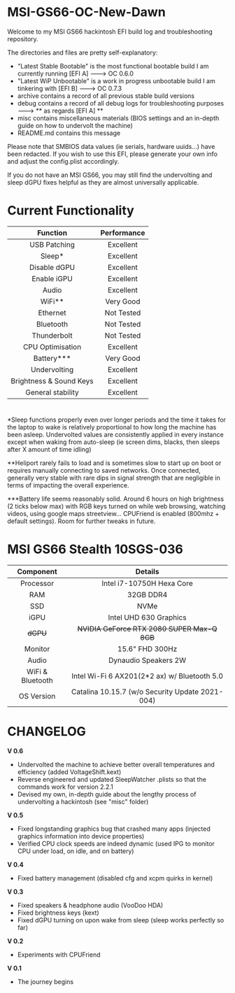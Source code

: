 # MSI-GS66-OC-New-Dawn

Welcome to my MSI GS66 hackintosh EFI build log and troubleshooting repository.

The directories and files are pretty self-explanatory:

- "Latest Stable Bootable" is the most functional bootable build I am currently running [EFI A] ---> OC 0.6.0
- "Latest WiP Unbootable" is a work in progress unbootable build I am tinkering with [EFI B] ---> OC 0.7.3
- archive contains a record of all previous stable build versions
- debug contains a record of all debug logs for troubleshooting purposes ---> ** as regards [EFI A] **
- misc contains miscellaneous materials (BIOS settings and an in-depth guide on how to undervolt the machine)
- README.md contains this message

Please note that SMBIOS data values (ie serials, hardware uuids...) have been redacted. If you wish to use this EFI, 
please generate your own info and adjust the config.plist accordingly.

If you do not have an MSI GS66, you may still find the undervolting and sleep dGPU fixes helpful as they are almost universally applicable.

#

# Current Functionality

| Function | Performance |
|:-: |:-: |
| USB Patching | Excellent |
| Sleep* | Excellent |
| Disable dGPU | Excellent |
| Enable iGPU | Excellent |
| Audio | Excellent |
| WiFi** | Very Good |
| Ethernet | Not Tested |
| Bluetooth | Not Tested |
| Thunderbolt | Not Tested |
| CPU Optimisation | Excellent |
| Battery*** | Very Good |
| Undervolting | Excellent |
| Brightness & Sound Keys | Excellent |
| General stability | Excellent |

#

*Sleep functions properly even over longer periods and the time it takes for the laptop to wake is relatively proportional to how long the machine has been asleep. Undervolted values are consistently applied in every instance except when waking from auto-sleep (ie screen dims, blacks, then sleeps after X amount of time idling)

**Heliport rarely fails to load and is sometimes slow to start up on boot or requires manually connecting to saved networks. Once connected, generally very stable with rare dips in signal strength that are negligible in terms of impacting the overall experience.

***Battery life seems reasonably solid. Around 6 hours on high brightness (2 ticks below max) with RGB keys turned on while web browsing, watching videos, using google maps streetview... CPUFriend is enabled (800mhz + default settings). Room for further tweaks in future.

#

# MSI GS66 Stealth 10SGS-036

| Component | Details |
|:-: |:-: |
| Processor | Intel i7-10750H Hexa Core |
| RAM | 32GB DDR4 |
| SSD | NVMe |
| iGPU | Intel UHD 630 Graphics |
| ~~dGPU~~ | ~~NVIDIA GeForce RTX 2080 SUPER Max-Q 8GB~~ |
| Monitor | 15.6" FHD 300Hz |
| Audio | Dynaudio Speakers 2W |
| WiFi & Bluetooth | Intel Wi-Fi 6 AX201(2*2 ax) w/ Bluetooth 5.0 |
| OS Version | Catalina 10.15.7 (w/o Security Update 2021-004) |

#

# CHANGELOG

**V 0.6**

- Undervolted the machine to achieve better overall temperatures and efficiency (added VoltageShift.kext)
- Reverse engineered and updated SleepWatcher .plists so that the commands work for version 2.2.1
- Devised my own, in-depth guide about the lengthy process of undervolting a hackintosh (see "misc" folder)

**V 0.5**

- Fixed longstanding graphics bug that crashed many apps (injected graphics information into device properties)
- Verified CPU clock speeds are indeed dynamic (used IPG to monitor CPU under load, on idle, and on battery)

**V 0.4**

- Fixed battery management (disabled cfg and xcpm quirks in kernel)

**V 0.3**

- Fixed speakers & headphone audio (VooDoo HDA)
- Fixed brightness keys (kext)
- Fixed dGPU turning on upon wake from sleep (sleep works perfectly so far)

**V 0.2**

- Experiments with CPUFriend

**V 0.1**

- The journey begins
